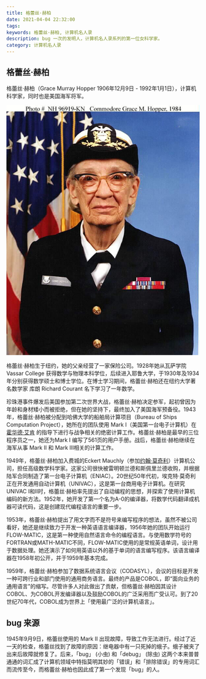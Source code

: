 ```yaml
---
title: 格蕾丝·赫柏
date: 2021-04-04 22:32:00
tags:
keywords: 格蕾丝·赫柏, 计算机名人录
description: bug 一次的发明人，计算机名人录系列的第一位女科学家。
category: 计算机名人录
---
```


## 格蕾丝·赫柏

格蕾丝·赫柏（Grace Murray Hopper 1906年12月9日 - 1992年1月1日），计算机科学家，同时也是美国海军将军。

![格蕾丝·赫柏](20210405-grace-murray-hopper/ghopper-01.jpg)

格蕾丝·赫柏生于纽约，她的父亲经营了一家保险公司。1928年她从瓦萨学院 Vassar College 获得数学与物理本科学位，后续进入耶鲁大学，于1930年及1934年分别获得数学硕士和博士学位。在博士学习期间，格蕾丝·赫柏还在纽约大学著名数学家 库朗 Richard Courant 名下学习了一年数学。

珍珠港事件爆发后美国参加第二次世界大战，格蕾丝·赫柏决定参军，起初曾因为年龄和身材矮小而被拒绝，但在她的坚持下，最终加入了美国海军预备役。1943年，格蕾丝·赫柏被分配到哈佛大学的船舶局计算项目（Bureau of Ships Computation Project），她所在的团队使用 Mark I（美国第一台电子计算机）在 [霍华德·艾肯](http://edulinks.cn/2021/01/23/20210124-howard-aiken/) 的指导下进行与战争相关的绝密计算工作。格蕾丝·赫柏是最早的三位程序员之一，她还为Mark I 编写了561页的用户手册。战后，格蕾丝·赫柏继续在海军从事 Mark II 和 Mark III相关的计算工作。

1949年，格蕾丝·赫柏加入费城的Eckert Mauchly（参加[约翰·莫奇利](http://edulinks.cn/2021/03/21/20210321-john-mauchly/)）计算机公司，担任高级数学科学家。这家公司很快被雷明顿兰德和斯佩里兰德收购，并根据陆军合同制造了第一台电子计算机（ENIAC）。20世纪50年代初，埃克特·莫奇利正在开发通用自动计算机（UNIVAC），这是第一台商用电子计算机。在研究UNIVAC Ⅰ和Ⅱ时，格蕾丝·赫柏率先提出了自动编程的思想，并探索了使用计算机编码的新方法。1952年，她开发了第一个名为A-0的编译器，将数学代码翻译成机器可读代码，这是创建现代编程语言的重要一步。

1953年，格蕾丝·赫柏提出了用文字而不是符号来编写程序的想法，虽然不被公司看好，她还是继续致力于开发一种英语语言编译器，1956年她的团队开始运行FLOW-MATIC，这是第一种使用自然语言命令的编程语言。与使用数学符号的FORTRAN或MATH-MATIC不同，FLOW-MATIC使用的是常规英语单词，设计用于数据处理。她还演示了如何用英语以外的基于单词的语言编写程序。该语言编译器在1958年初公开，并于1959年基本完成。

1959年，格蕾丝·赫柏参加了数据系统语言会议（CODASYL），会议的目标是开发一种可跨行业和部门使用的通用商务语言。最终的产品是COBOL，即“面向业务的通用语言”的缩写。尽管许多人对此做出了贡献，但格蕾丝·赫柏因其设计COBOL、为COBOL开发编译器以及鼓励COBOL的广泛采用而广受认可。到了20世纪70年代，COBOL成为世界上「使用最广泛的计算机语言」。

## bug 来源

1945年9月9日，格蕾丝使用的 Mark Ⅱ 出现故障，导致工作无法进行。经过了近一天的检查，格蕾丝找到了故障的原因：继电器中有一只死掉的蛾子。蛾子被夹了出来后故障就修复了。后来，「bug」 (小虫) 和「debug」 (除虫) 这两个本来普普通通的词汇成了计算机领域中特指莫明其妙的「错误」和「排除错误」的专用词汇而流传至今，而格蕾丝·赫柏也因此成了第一个发现「bug」的人。

